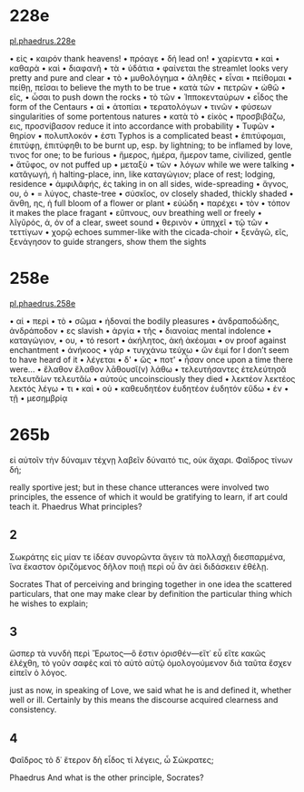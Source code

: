 
# 228e

[pl.phaedrus.228e](http://www.perseus.tufts.edu/hopper/text?doc=Perseus%3Atext%3A1999.01.0173%3Atext%3DPhaedrus%3Asection%3D228e)

• εἰς 
• καιρόν
thank heavens!
• πρόαγε 
• δή
lead on!
• χαρίεντα 
• καὶ 
• καθαρὰ 
• καὶ 
• διαφανῆ 
• τὰ 
• ὑδάτια 
• φαίνεται
the streamlet looks very pretty and pure and clear
• τὸ 
• μυθολόγημα 
• ἀληθὲς 
• εἶναι 
• πείθομαι 
• πείθῃ, πεῖσαι
to believe the myth to be true
• κατὰ τῶν 
• πετρῶν 
• ὠθῶ 
• εῖς, 
• ὦσαι
to push down the rocks
• τὸ τῶν 
• Ἱπποκενταύρων 
• εἶδος
the form of the Centaurs
• αἱ 
• ἀτοπίαι 
• τερατολόγων 
• τινῶν 
• φύσεων
singularities of some portentous natures
• κατὰ τὸ 
• εἰκὸς 
• προσβιβάζω, εις, προσνίβασον
reduce it into accordance with probability
• Τυφῶν 
• θηρίον 
• πολυπλοκόν 
• ἐστι
Typhos is a complicated beast
• ἐπιτύφομαι, ἐπιτύφῃ, ἐπιτύφηθι
to be burnt up, esp. by lightning; to be inflamed by love, τινος for one; to be furious
• ἥμερος, ἡμέρα, ἥμερον
tame, civilized, gentle
• ἄτῡφος, ον
not puffed up
• μεταξὺ 
• τῶν 
• λόγων
while we were talking
• κατᾰγωγή, ἡ
halting-place, inn, like καταγώγιον; place of rest; lodging, residence
• ἀμφιλᾰφής, ές
taking in on all sides, wide-spreading
• ἄγνος, ου, ὁ
• = λύγος, chaste-tree
• σύσκῐος, ον
closely shaded, thickly shaded
• ἄνθη, ης, ἡ
full bloom of a flower or plant
• εὐώδη 
• παρέχει 
• τὸν 
• τόπον
it makes the place fragant
• εὔπνους, ουν
breathing well or freely
• λῐγῠρός, ά, όν
of a clear, sweet sound
• θερινὸν 
• ὑπηχεῖ 
• τῷ τῶν 
• τεττίγων 
• χορῷ
echoes summer-like with the cicada-choir
• ξενᾱγῶ, εῖς, ξενάγησον
to guide strangers, show them the sights

# 258e

[pl.phaedrus.258e](http://www.perseus.tufts.edu/hopper/text?doc=Perseus%3Atext%3A1999.01.0173%3Atext%3DPhaedrus%3Asection%3D258e)

• αἱ 
• περὶ 
• τὸ 
• σῶμα 
• ἡδοναί
the bodily pleasures
• ἀνδραποδώδης, ἀνδράποδον
• ες
slavish
• ἀργία 
• τῆς 
• διανοίας
mental indolence
• καταγώγιον, 
• ου, 
• τό
resort
• ἀκήλητος, ἀκή ἀκέομαι 
• ον
proof against enchantment
• ἀνήκοος 
• γάρ 
• τυγχάνω  τεύχω
• ὤν ἐιμί 
for I don’t seem to have heard of it
• λέγεται 
• δ' 
• ὥς 
• ποτ' 
• ἦσαν
once upon a time there were...
• ἔλαθον ἔλαθον λᾱ́θουσῐ(ν) λάθω
• τελευτήσαντες ἐτελεύτησᾰ τελευτᾰ́ων τελευτᾰ́ω
• αὑτούς
uncoinsciously they died
• λεκτέον λεκτέος λεκτός λέγω
• τι 
• καὶ 
• οὐ 
• καθευδητέον ἑυδητέον ἑυδητόν εὕδω
• ἐν 
• τῇ 
• μεσημβρίᾳ

# 265b

εἰ αὐτοῖν τὴν δύναμιν τέχνῃ λαβεῖν δύναιτό τις, οὐκ ἄχαρι.
Φαῖδρος
τίνων δή;

really sportive jest; but in these chance utterances were involved two principles, the essence of which it would be gratifying to learn, if art could teach it.
Phaedrus
What principles?

## 2

Σωκράτης
εἰς μίαν τε ἰδέαν συνορῶντα ἄγειν τὰ πολλαχῇ διεσπαρμένα, ἵνα ἕκαστον ὁριζόμενος δῆλον ποιῇ περὶ οὗ ἂν ἀεὶ διδάσκειν ἐθέλῃ. 

Socrates
That of perceiving and bringing together in one idea the scattered particulars, that one may make clear by definition the particular thing which he wishes to explain; 

## 3
ὥσπερ τὰ νυνδὴ περὶ Ἔρωτος—ὃ ἔστιν ὁρισθέν—εἴτ᾽ εὖ εἴτε κακῶς ἐλέχθη, τὸ γοῦν σαφὲς καὶ τὸ αὐτὸ αὑτῷ ὁμολογούμενον διὰ ταῦτα ἔσχεν εἰπεῖν ὁ λόγος.

just as now, in speaking of Love, we said what he is and defined it, whether well or ill. Certainly by this means the discourse acquired clearness and consistency.
## 4
Φαῖδρος
τὸ δ᾽ ἕτερον δὴ εἶδος τί λέγεις, ὦ Σώκρατες;

Phaedrus
And what is the other principle, Socrates?
